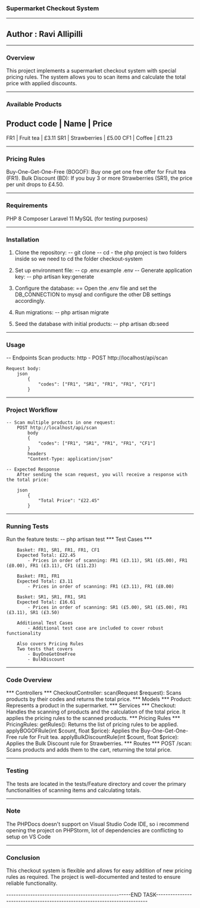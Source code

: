 ### Supermarket Checkout System

--------------------------------------------------------------------------------------------------------------------------------------

## Author : Ravi Allipilli

--------------------------------------------------------------------------------------------------------------------------------------

### Overview
This project implements a supermarket checkout system with special pricing rules. The system allows you to scan items and calculate the total price with applied discounts.

--------------------------------------------------------------------------------------------------------------------------------------

### Available Products
Product code | Name         | Price
-----------------------------------------
FR1          | Fruit tea    |  £3.11
SR1          | Strawberries |  £5.00
CF1          | Coffee       | £11.23

--------------------------------------------------------------------------------------------------------------------------------------

### Pricing Rules
Buy-One-Get-One-Free (BOGOF): Buy one get one free offer for Fruit tea (FR1).
Bulk Discount (BD): If you buy 3 or more Strawberries (SR1), the price per unit drops to £4.50.

--------------------------------------------------------------------------------------------------------------------------------------

### Requirements
PHP 8
Composer
Laravel 11
MySQL (for testing purposes)

--------------------------------------------------------------------------------------------------------------------------------------

### Installation
1. Clone the repository:
   -- git clone <repository-url>
   -- cd <repository-directory> - the php project is two folders inside so we need to cd the folder checkout-system

2. Set up environment file:
   -- cp .env.example .env
   -- Generate application key:
   -- php artisan key:generate

4. Configure the database:
   == Open the .env file and set the DB_CONNECTION to mysql and configure the other DB settings accordingly.

5. Run migrations:
   -- php artisan migrate

6. Seed the database with initial products:
   -- php artisan db:seed

--------------------------------------------------------------------------------------------------------------------------------------

### Usage
   -- Endpoints
    Scan products:
        http - POST http://localhost/api/scan
    
    Request body:
        json
            {
                "codes": ["FR1", "SR1", "FR1", "FR1", "CF1"]
            }

--------------------------------------------------------------------------------------------------------------------------------------

### Project Workflow
    -- Scan multiple products in one request:
        POST http://localhost/api/scan 
            body
            {
                "codes": ["FR1", "SR1", "FR1", "FR1", "CF1"]
            }
            headers
            "Content-Type: application/json"
    
    -- Expected Response
        After sending the scan request, you will receive a response with the total price:

        json
            {
                "Total Price": "£22.45"
            }

--------------------------------------------------------------------------------------------------------------------------------------

### Running Tests
Run the feature tests:
   -- php artisan test
    *** Test Cases ***
        
        Basket: FR1, SR1, FR1, FR1, CF1
        Expected Total: £22.45
            - Prices in order of scanning: FR1 (£3.11), SR1 (£5.00), FR1 (£0.00), FR1 (£3.11), CF1 (£11.23)
        
        Basket: FR1, FR1
        Expected Total: £3.11
            - Prices in order of scanning: FR1 (£3.11), FR1 (£0.00)
        
        Basket: SR1, SR1, FR1, SR1
        Expected Total: £16.61
            - Prices in order of scanning: SR1 (£5.00), SR1 (£5.00), FR1 (£3.11), SR1 (£3.50)

        Additional Test Cases
            - Additional test case are included to cover robust functionality

        Also covers Pricing Rules
        Two tests that covers
            - BuyOneGetOneFree
            - BulkDiscount

--------------------------------------------------------------------------------------------------------------------------------------

### Code Overview
   *** Controllers ***
        CheckoutController:
            scan(Request $request): Scans products by their codes and returns the total price.
   *** Models ***
        Product: 
            Represents a product in the supermarket.
   *** Services ***
        Checkout: 
            Handles the scanning of products and the calculation of the total price. It applies the pricing rules to the scanned products.
   *** Pricing Rules ***
        PricingRules:
            getRules(): Returns the list of pricing rules to be applied.
            applyBOGOFRule(int $count, float $price): Applies the Buy-One-Get-One-Free rule for Fruit tea.
            applyBulkDiscountRule(int $count, float $price): Applies the Bulk Discount rule for Strawberries.
   *** Routes ***
        POST /scan: 
            Scans products and adds them to the cart, returning the total price.

--------------------------------------------------------------------------------------------------------------------------------------

### Testing
The tests are located in the tests/Feature directory and cover the primary functionalities of scanning items and calculating totals.

--------------------------------------------------------------------------------------------------------------------------------------

### Note

The PHPDocs doesn't support on Visual Studio Code IDE, so i recommend opening the project on PHPStorm, lot of dependencies are conflicting to setup on VS Code 

--------------------------------------------------------------------------------------------------------------------------------------

### Conclusion
This checkout system is flexible and allows for easy addition of new pricing rules as required. The project is well-documented and tested to ensure reliable functionality.

----------------------------------------------------END TASK--------------------------------------------------------------------------